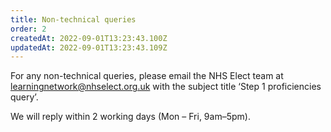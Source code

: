 ```yaml
---
title: Non-technical queries
order: 2
createdAt: 2022-09-01T13:23:43.100Z
updatedAt: 2022-09-01T13:23:43.109Z
---
```

For any non-technical queries, please email the NHS Elect team at learningnetwork@nhselect.org.uk with the subject title ‘Step 1 proficiencies query’. ​

We will reply within 2 working days (Mon – Fri, 9am–5pm).​